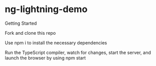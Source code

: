 # ng-lightning-demo

Getting Started

Fork and clone this repo

Use npm i to install the necessary dependencies

Run the TypeScript compiler, watch for changes, start the server, and launch the browser by using npm start
